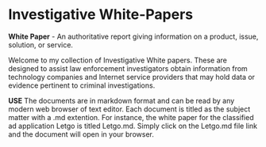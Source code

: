 # Investigative White-Papers  

**White Paper** - An authoritative report giving information on a product, issue, solution, or service.  

Welcome to my collection of Investigative White papers.  These are designed to assist law enforcement investigators obtain information from technology companies and Internet service providers that may hold data or evidence pertinent to criminal investigations.  

**USE**
The documents are in markdown format and can be read by any modern web browser of text editor.  Each document is titled as the subject matter with a .md extention.  For instance, the white paper for the classified ad application Letgo is titled Letgo.md.  Simply click on the Letgo.md file link and the document will open in your browser.  
